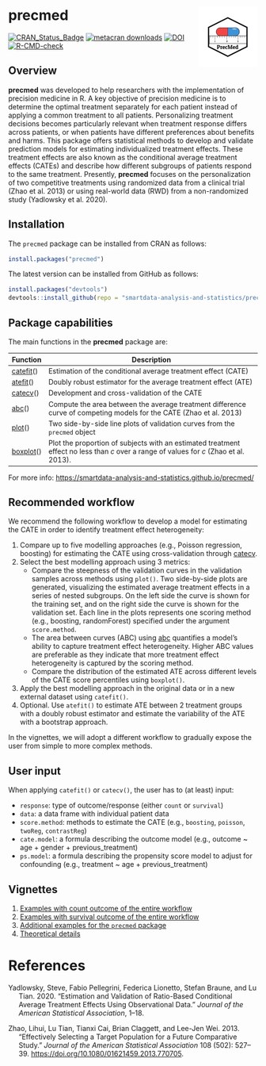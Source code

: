 
# precmed <img src="man/figures/logo.png" align="right" height="120"/>

<!-- badges: start -->

[![CRAN_Status_Badge](https://www.r-pkg.org/badges/version/precmed)](https://cran.r-project.org/package=precmed)
[![metacran
downloads](https://cranlogs.r-pkg.org/badges/last-month/precmed)](https://cran.r-project.org/package=precmed)
[![DOI](https://zenodo.org/badge/523236629.svg)](https://zenodo.org/badge/latestdoi/523236629)
[![R-CMD-check](https://github.com/amices/ggmice/workflows/R-CMD-check/badge.svg)](https://github.com/smartdata-analysis-and-statistics/precmed/actions)
<!-- badges: end -->

## Overview

**precmed** was developed to help researchers with the implementation of
precision medicine in R. A key objective of precision medicine is to
determine the optimal treatment separately for each patient instead of
applying a common treatment to all patients. Personalizing treatment
decisions becomes particularly relevant when treatment response differs
across patients, or when patients have different preferences about
benefits and harms. This package offers statistical methods to develop
and validate prediction models for estimating individualized treatment
effects. These treatment effects are also known as the conditional
average treatment effects (CATEs) and describe how different subgroups
of patients respond to the same treatment. Presently, **precmed**
focuses on the personalization of two competitive treatments using
randomized data from a clinical trial (Zhao et al. 2013) or using
real-world data (RWD) from a non-randomized study (Yadlowsky et al.
2020).

## Installation

The `precmed` package can be installed from CRAN as follows:

``` r
install.packages("precmed")
```

The latest version can be installed from GitHub as follows:

``` r
install.packages("devtools")
devtools::install_github(repo = "smartdata-analysis-and-statistics/precmed")
```

## Package capabilities

The main functions in the **precmed** package are:

| Function                                                                                                | Description                                                                                                                            |
|---------------------------------------------------------------------------------------------------------|----------------------------------------------------------------------------------------------------------------------------------------|
| [catefit](https://smartdata-analysis-and-statistics.github.io/precmed/reference/catefit.html)()         | Estimation of the conditional average treatment effect (CATE)                                                                          |
| [atefit](https://smartdata-analysis-and-statistics.github.io/precmed/reference/atefit.html)()           | Doubly robust estimator for the average treatment effect (ATE)                                                                         |
| [catecv](https://smartdata-analysis-and-statistics.github.io/precmed/reference/catecv.html)()           | Development and cross-validation of the CATE                                                                                           |
| [abc](https://smartdata-analysis-and-statistics.github.io/precmed/reference/abc.html)()                 | Compute the area between the average treatment difference curve of competing models for the CATE (Zhao et al. 2013)                    |
| [plot](https://smartdata-analysis-and-statistics.github.io/precmed/reference/plot.precmed.html)()       | Two side-by-side line plots of validation curves from the `precmed` object                                                             |
| [boxplot](https://smartdata-analysis-and-statistics.github.io/precmed/reference/boxplot.precmed.html)() | Plot the proportion of subjects with an estimated treatment effect no less than $c$ over a range of values for $c$ (Zhao et al. 2013). |

For more info:
<https://smartdata-analysis-and-statistics.github.io/precmed/>

## Recommended workflow

We recommend the following workflow to develop a model for estimating
the CATE in order to identify treatment effect heterogeneity:

1.  Compare up to five modelling approaches (e.g., Poisson regression,
    boosting) for estimating the CATE using cross-validation through
    [catecv](https://smartdata-analysis-and-statistics.github.io/precmed/reference/catecv.html).
2.  Select the best modelling approach using 3 metrics:
    -   Compare the steepness of the validation curves in the validation
        samples across methods using `plot()`. Two side-by-side plots
        are generated, visualizing the estimated average treatment
        effects in a series of nested subgroups. On the left side the
        curve is shown for the training set, and on the right side the
        curve is shown for the validation set. Each line in the plots
        represents one scoring method (e.g., boosting, randomForest)
        specified under the argument `score.method`.
    -   The area between curves (ABC) using
        [abc](https://smartdata-analysis-and-statistics.github.io/precmed/reference/abc.html)
        quantifies a model’s ability to capture treatment effect
        heterogeneity. Higher ABC values are preferable as they indicate
        that more treatment effect heterogeneity is captured by the
        scoring method.
    -   Compare the distribution of the estimated ATE across different
        levels of the CATE score percentiles using `boxplot()`.
3.  Apply the best modelling approach in the original data or in a new
    external dataset using `catefit()`.
4.  Optional. Use `atefit()` to estimate ATE between 2 treatment groups
    with a doubly robust estimator and estimate the variability of the
    ATE with a bootstrap approach.

In the vignettes, we will adopt a different workflow to gradually expose
the user from simple to more complex methods.

## User input

When applying `catefit()` or `catecv()`, the user has to (at least)
input:

-   `response`: type of outcome/response (either `count` or
    `survival`)  
-   `data`: a data frame with individual patient data  
-   `score.method`: methods to estimate the CATE (e.g., `boosting`,
    `poisson`, `twoReg`, `contrastReg`)  
-   `cate.model`: a formula describing the outcome model (e.g., outcome
    \~ age + gender + previous_treatment)  
-   `ps.model`: a formula describing the propensity score model to
    adjust for confounding (e.g., treatment \~ age + previous_treatment)

## Vignettes

1.  [Examples with count outcome of the entire
    workflow](https://smartdata-analysis-and-statistics.github.io/precmed/articles/Count-examples.html)  
2.  [Examples with survival outcome of the entire
    workflow](https://smartdata-analysis-and-statistics.github.io/precmed/articles/Survival-examples.html)  
3.  [Additional examples for the `precmed`
    package](https://smartdata-analysis-and-statistics.github.io/precmed/articles/Additional-examples.html)  
4.  [Theoretical
    details](https://smartdata-analysis-and-statistics.github.io/precmed/articles/Theoretical-details.html)

# References

<div id="refs" class="references csl-bib-body hanging-indent">

<div id="ref-yadlowsky2020estimation" class="csl-entry">

Yadlowsky, Steve, Fabio Pellegrini, Federica Lionetto, Stefan Braune,
and Lu Tian. 2020. “Estimation and Validation of Ratio-Based Conditional
Average Treatment Effects Using Observational Data.” *Journal of the
American Statistical Association*, 1–18.

</div>

<div id="ref-zhao2013effectively" class="csl-entry">

Zhao, Lihui, Lu Tian, Tianxi Cai, Brian Claggett, and Lee-Jen Wei. 2013.
“Effectively Selecting a Target Population for a Future Comparative
Study.” *Journal of the American Statistical Association* 108 (502):
527–39. <https://doi.org/10.1080/01621459.2013.770705>.

</div>

</div>
